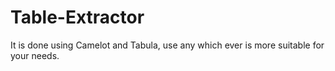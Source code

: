 # Table-Extractor

It is done using Camelot and Tabula, use any which ever is more suitable for your needs.


